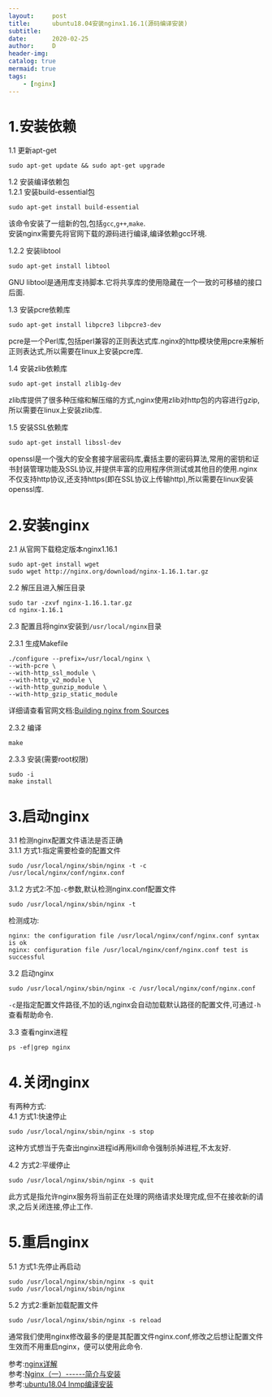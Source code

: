 ```yaml
---
layout:     post
title:      ubuntu18.04安装nginx1.16.1(源码编译安装)
subtitle:   
date:       2020-02-25
author:     D
header-img: 
catalog: true
mermaid: true
tags:
    - [nginx]
---
```


# 1.安装依赖
1.1 更新apt-get
```
sudo apt-get update && sudo apt-get upgrade
```

1.2 安装编译依赖包<br>
1.2.1 安装build-essential包
```
sudo apt-get install build-essential
```
该命令安装了一组新的包,包括`gcc`,`g++`,`make`.<br>
安装nginx需要先将官网下载的源码进行编译,编译依赖gcc环境.

1.2.2 安装libtool
```
sudo apt-get install libtool
```
GNU libtool是通用库支持脚本.它将共享库的使用隐藏在一个一致的可移植的接口后面.

1.3 安装pcre依赖库
```
sudo apt-get install libpcre3 libpcre3-dev
```
pcre是一个Perl库,包括perl兼容的正则表达式库.nginx的http模块使用pcre来解析正则表达式,所以需要在linux上安装pcre库.

1.4 安装zlib依赖库
```
sudo apt-get install zlib1g-dev
```
zlib库提供了很多种压缩和解压缩的方式,nginx使用zlib对http包的内容进行gzip,所以需要在linux上安装zlib库.

1.5 安装SSL依赖库
```
sudo apt-get install libssl-dev
```
openssl是一个强大的安全套接字层密码库,囊括主要的密码算法,常用的密钥和证书封装管理功能及SSL协议,并提供丰富的应用程序供测试或其他目的使用.nginx不仅支持http协议,还支持https(即在SSL协议上传输http),所以需要在linux安装openssl库.

# 2.安装nginx
2.1 从官网下载稳定版本nginx1.16.1
```
sudo apt-get install wget
sudo wget http://nginx.org/download/nginx-1.16.1.tar.gz
```
2.2 解压且进入解压目录
```
sudo tar -zxvf nginx-1.16.1.tar.gz
cd nginx-1.16.1
```
2.3 配置且将nginx安装到`/usr/local/nginx`目录

2.3.1 生成Makefile
```
./configure --prefix=/usr/local/nginx \
--with-pcre \
--with-http_ssl_module \
--with-http_v2_module \
--with-http_gunzip_module \
--with-http_gzip_static_module 
```
详细请查看官网文档:[Building nginx from Sources](http://nginx.org/en/docs/configure.html)

2.3.2 编译 
```
make 
```
2.3.3 安装(需要root权限)
```
sudo -i  
make install
```
# 3.启动nginx
3.1 检测nginx配置文件语法是否正确<br>
3.1.1 方式1:指定需要检查的配置文件
```
sudo /usr/local/nginx/sbin/nginx -t -c /usr/local/nginx/conf/nginx.conf
```
3.1.2 方式2:不加`-c`参数,默认检测nginx.conf配置文件
```
sudo /usr/local/nginx/sbin/nginx -t
```
检测成功:
```
nginx: the configuration file /usr/local/nginx/conf/nginx.conf syntax is ok
nginx: configuration file /usr/local/nginx/conf/nginx.conf test is successful
```
3.2 启动nginx
```
sudo /usr/local/nginx/sbin/nginx -c /usr/local/nginx/conf/nginx.conf
```
`-c`是指定配置文件路径,不加的话,nginx会自动加载默认路径的配置文件,可通过`-h`查看帮助命令.

3.3 查看nginx进程
```
ps -ef|grep nginx
```
# 4.关闭nginx
有两种方式:<br>
4.1 方式1:快速停止
```
sudo /usr/local/nginx/sbin/nginx -s stop
```
这种方式想当于先查出nginx进程id再用kill命令强制杀掉进程,不太友好.

4.2 方式2:平缓停止
```
sudo /usr/local/nginx/sbin/nginx -s quit
```
此方式是指允许nginx服务将当前正在处理的网络请求处理完成,但不在接收新的请求,之后关闭连接,停止工作.

# 5.重启nginx
5.1 方式1:先停止再启动
```
sudo /usr/local/nginx/sbin/nginx -s quit
sudo /usr/local/nginx/sbin/nginx 
```
5.2 方式2:重新加载配置文件
```
sudo /usr/local/nginx/sbin/nginx -s reload
```
通常我们使用nginx修改最多的便是其配置文件nginx.conf,修改之后想让配置文件生效而不用重启nginx，便可以使用此命令.

参考:[nginx详解](https://cnblogs.com/qiulovelinux/p/10417477.html)<br>
参考:[Nginx（一）------简介与安装](https://www.cnblogs.com/ysocean/p/9384877.html)<br>
参考:[ubuntu18.04 lnmp编译安装](https://jianshu.com/p/157fb7f28bf7)<br>


